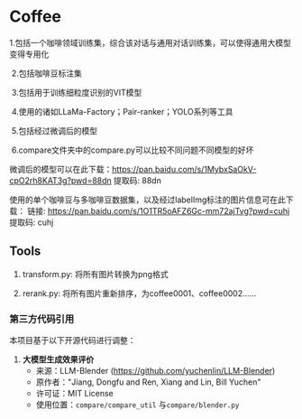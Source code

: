 # Coffee

​	1.包括一个咖啡领域训练集，综合该对话与通用对话训练集，可以使得通用大模型变得专用化

​	2.包括咖啡豆标注集

​	3.包括用于训练细粒度识别的VIT模型

​	4.使用的诸如LLaMa-Factory；Pair-ranker；YOLO系列等工具

​	5.包括经过微调后的模型

​	6.compare文件夹中的compare.py可以比较不同问题不同模型的好坏



微调后的模型可以在此下载：https://pan.baidu.com/s/1MybxSaOkV-cpO2rh8KAT3g?pwd=88dn 提取码: 88dn

使用的单个咖啡豆与多咖啡豆数据集，以及经过labelImg标注的图片信息可在此下载：
链接: https://pan.baidu.com/s/1O1TR5oAFZ6Gc-mm72ajTvg?pwd=cuhj 提取码: cuhj

## Tools

   1. transform.py: 将所有图片转换为png格式
   
   2. rerank.py: 将所有图片重新排序，为coffee0001、coffee0002......

### 第三方代码引用
本项目基于以下开源代码进行调整：

1. **大模型生成效果评价**  
   - 来源：LLM-Blender (https://github.com/yuchenlin/LLM-Blender)  
   - 原作者："Jiang, Dongfu and Ren, Xiang and Lin, Bill Yuchen"  
   - 许可证：MIT License  
   - 使用位置：`compare/compare_util` 与`compare/blender.py`